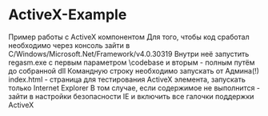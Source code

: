# ActiveX-Example
Пример работы с ActiveX компонентом
Для того, чтобы код сработал необходимо через консоль зайти в C/Windows/Microsoft.Net/Framework/v4.0.30319
Внутри неё запустить regasm.exe с первым параметром \codebase и вторым - полным путём до собранной dll
Командную строку необходимо запускать от Админа(!)
index.html - страница для тестирования ActiveX элемента, запускать только Internet Explorer
В том случае, если содержимое не выполнится - зайти в настройки безопасности IE и включить все галочки поддержки ActiveX
